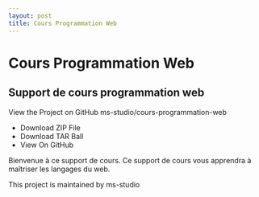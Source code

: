 ```yaml
---
layout: post
title: Cours Programmation Web
---
```


# Cours Programmation Web

## Support de cours programmation web

View the Project on GitHub ms-studio/cours-programmation-web

* Download ZIP File
* Download TAR Ball
* View On GitHub

Bienvenue à ce support de cours.
Ce support de cours vous apprendra à maîtriser les langages du web.

This project is maintained by ms-studio
